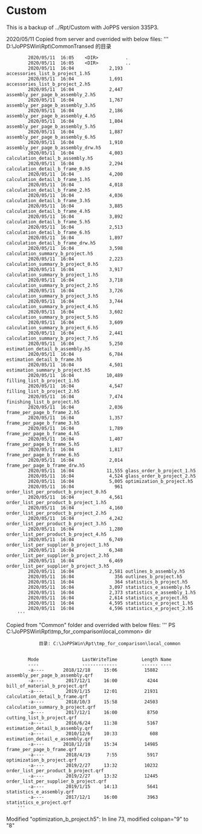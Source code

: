 # Custom
This is a backup of ../Rpt/Custom with JoPPS version 335P3.

2020/05/11
Copied from server and overrided with below files:
        '''
            D:\JoPPSWin\Rpt\CommonTransed 的目录

            2020/05/11  16:05    <DIR>          .
            2020/05/11  16:05    <DIR>          ..
            2020/05/11  16:04             2,193 accessories_list_b_project_1.h5
            2020/05/11  16:04             1,691 accessories_list_b_project_2.h5
            2020/05/11  16:04             2,447 assembly_per_page_b_assembly_2.h5
            2020/05/11  16:04             1,767 assembly_per_page_b_assembly_3.h5
            2020/05/11  16:04             2,186 assembly_per_page_b_assembly_4.h5
            2020/05/11  16:04             1,804 assembly_per_page_b_assembly_5.h5
            2020/05/11  16:04             1,887 assembly_per_page_b_assembly_6.h5
            2020/05/11  16:04             1,910 assembly_per_page_b_assembly_drw.h5
            2020/05/11  16:04             4,003 calculation_detail_b_assembly.h5
            2020/05/11  16:04             2,294 calculation_detail_b_frame_0.h5
            2020/05/11  16:04             4,200 calculation_detail_b_frame_1.h5
            2020/05/11  16:04             4,018 calculation_detail_b_frame_2.h5
            2020/05/11  16:04             4,036 calculation_detail_b_frame_3.h5
            2020/05/11  16:04             3,885 calculation_detail_b_frame_4.h5
            2020/05/11  16:04             3,892 calculation_detail_b_frame_5.h5
            2020/05/11  16:04             2,513 calculation_detail_b_frame_6.h5
            2020/05/11  16:04             1,897 calculation_detail_b_frame_drw.h5
            2020/05/11  16:04             3,598 calculation_summary_b_project.h5
            2020/05/11  16:04             2,223 calculation_summary_b_project_0.h5
            2020/05/11  16:04             3,917 calculation_summary_b_project_1.h5
            2020/05/11  16:04             3,718 calculation_summary_b_project_2.h5
            2020/05/11  16:04             3,726 calculation_summary_b_project_3.h5
            2020/05/11  16:04             3,744 calculation_summary_b_project_4.h5
            2020/05/11  16:04             3,602 calculation_summary_b_project_5.h5
            2020/05/11  16:04             3,609 calculation_summary_b_project_6.h5
            2020/05/11  16:04             2,441 calculation_summary_b_project_7.h5
            2020/05/11  16:04             5,250 estimation_detail_b_assembly.h5
            2020/05/11  16:04             6,784 estimation_detail_b_frame.h5
            2020/05/11  16:04             4,501 estimation_summary_b_project.h5
            2020/05/11  16:04            10,489 filling_list_b_project_1.h5
            2020/05/11  16:04             4,547 filling_list_b_project_2.h5
            2020/05/11  16:04             7,474 finishing_list_b_project.h5
            2020/05/11  16:04             2,036 frame_per_page_b_frame_2.h5
            2020/05/11  16:04             1,357 frame_per_page_b_frame_3.h5
            2020/05/11  16:04             1,789 frame_per_page_b_frame_4.h5
            2020/05/11  16:04             1,407 frame_per_page_b_frame_5.h5
            2020/05/11  16:04             1,817 frame_per_page_b_frame_6.h5
            2020/05/11  16:04             2,014 frame_per_page_b_frame_drw.h5
            2020/05/11  16:04            11,555 glass_order_b_project_1.h5
            2020/05/11  16:04             4,524 glass_order_b_project_2.h5
            2020/05/11  16:04             5,005 optimization_b_project.h5
            2020/05/11  16:04               961 order_list_per_product_b_project_0.h5
            2020/05/11  16:04             4,561 order_list_per_product_b_project_1.h5
            2020/05/11  16:04             4,160 order_list_per_product_b_project_2.h5
            2020/05/11  16:04             4,242 order_list_per_product_b_project_3.h5
            2020/05/11  16:04             1,280 order_list_per_product_b_project_4.h5
            2020/05/11  16:04             6,749 order_list_per_supplier_b_project_1.h5
            2020/05/11  16:04             6,348 order_list_per_supplier_b_project_2.h5
            2020/05/11  16:04             6,469 order_list_per_supplier_b_project_3.h5
            2020/05/11  16:04             2,581 outlines_b_assembly.h5
            2020/05/11  16:04               356 outlines_b_project.h5
            2020/05/11  16:04               364 statistics_b_project.h5
            2020/05/11  16:04             3,097 statistics_e_assembly.h5
            2020/05/11  16:04             2,373 statistics_e_assembly_1.h5
            2020/05/11  16:04             2,614 statistics_e_project.h5
            2020/05/11  16:04             4,595 statistics_e_project_1.h5
            2020/05/11  16:04             4,596 statistics_e_project_2.h5
        '''
        
 Copied from "Common" folder and overrided with below files:
        '''
            PS C:\JoPPSWin\Rpt\tmp_for_comparison\local_common> dir


                目录: C:\JoPPSWin\Rpt\tmp_for_comparison\local_common


            Mode                LastWriteTime         Length Name
            ----                -------------         ------ ----
            -a----       2018/12/18     15:06          15882 assembly_per_page_b_assembly.qrf
            -a----        2017/12/1     16:00           4244 bill_of_material_b_project.qrf
            -a----        2019/1/15     12:01          21931 calculation_detail_b_frame.qrf
            -a----        2018/10/3     15:58          24503 calculation_summary_b_project.qrf
            -a----        2017/12/1     16:00           8750 cutting_list_b_project.qrf
            -a----        2016/6/24     11:38           5167 estimation_detail_b_assembly.qrf
            -a----        2010/12/6     10:33            608 estimation_detail_e_assembly.qrf
            -a----       2018/12/18     15:34          14985 frame_per_page_b_frame.qrf
            -a----        2018/4/19      7:55           5917 optimization_b_project.qrf
            -a----        2019/2/27     13:32          10232 order_list_per_product_b_project.qrf
            -a----        2019/2/27     13:32          12445 order_list_per_supplier_b_project.qrf
            -a----        2019/1/15     14:13           5641 statistics_e_assembly.qrf
            -a----        2017/12/1     16:00           3963 statistics_e_project.qrf
        '''

Modified "optimization_b_project.h5":
        In line 73, modified colspan="9" to "8"
